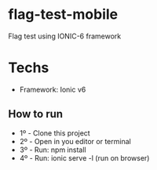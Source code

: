 # flag-test-mobile
Flag test using IONIC-6 framework

<h1>Techs</h1>
  <ul>
  <li>Framework: Ionic v6</li>
</ul>

<h2>How to run</h2>
 <ul>
  <li> 1º - Clone this project</li>
  <li>2º - Open in you editor or terminal</li>
  <li>3º - Run: npm install</li>
  <li>4º - Run: ionic serve -l (run on browser)</li>
</ul>
